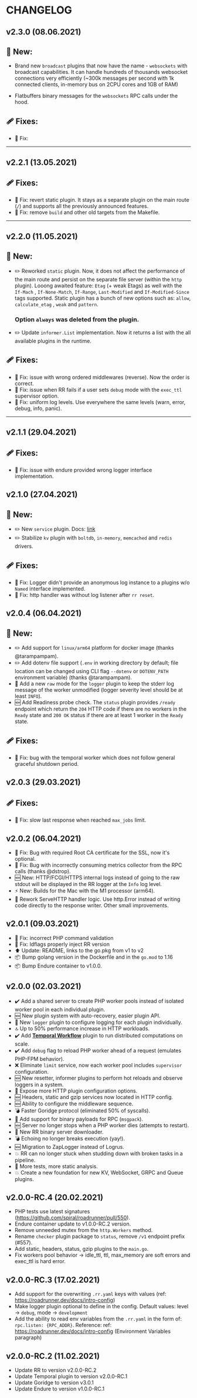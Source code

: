 CHANGELOG
=========

v2.3.0 (08.06.2021)
-------------------

## 👀 New:
- Brand new `broadcast` plugins that now have the name - `websockets` with broadcast capabilities. It can handle hundreds of
thousands websocket connections very efficiently (~300k messages per second with 1k connected clients, in-memory bus on 2CPU cores and 1GB of RAM)

- Flatbuffers binary messages for the `websockets` RPC calls under the hood.

## 🩹 Fixes:

- 🐛 Fix:

---

v2.2.1 (13.05.2021)
-------------------

## 🩹 Fixes:

- 🐛 Fix: revert static plugin. It stays as a separate plugin on the main route (`/`) and supports all the previously announced features.
- 🐛 Fix: remove `build` and other old targets from the Makefile.

---

v2.2.0 (11.05.2021)
-------------------

## 👀 New:

- ✏️ Reworked `static` plugin. Now, it does not affect the performance of the main route and persist on the separate
  file server (within the `http` plugin). Looong awaited feature: `Etag` (+ weak Etags) as well with the `If-Mach`
  , `If-None-Match`, `If-Range`, `Last-Modified`
  and `If-Modified-Since` tags supported. Static plugin has a bunch of new options such as: `allow`, `calculate_etag`
  , `weak` and `pattern`.
  ### Option `always` was deleted from the plugin.


- ✏️ Update `informer.List` implementation. Now it returns a list with the all available plugins in the runtime.

## 🩹 Fixes:

- 🐛 Fix: issue with wrong ordered middlewares (reverse). Now the order is correct.
- 🐛 Fix: issue when RR fails if a user sets `debug` mode with the `exec_ttl` supervisor option.
- 🐛 Fix: uniform log levels. Use everywhere the same levels (warn, error, debug, info, panic).

---

v2.1.1 (29.04.2021)
-------------------

## 🩹 Fixes:

- 🐛 Fix: issue with endure provided wrong logger interface implementation.

v2.1.0 (27.04.2021)
-------------------

## 👀 New:

- ✏️ New `service` plugin. Docs: [link](https://roadrunner.dev/docs/beep-beep-service)
- ✏️ Stabilize `kv` plugin with `boltdb`, `in-memory`, `memcached` and `redis` drivers.

## 🩹 Fixes:

- 🐛 Fix: Logger didn't provide an anonymous log instance to a plugins w/o `Named` interface implemented.
- 🐛 Fix: http handler was without log listener after `rr reset`.

v2.0.4 (06.04.2021)
-------------------

## 👀 New:

- ✏️ Add support for `linux/arm64` platform for docker image (thanks @tarampampam).
- ✏️ Add dotenv file support (`.env` in working directory by default; file location can be changed using CLI
  flag `--dotenv` or `DOTENV_PATH` environment variable) (thanks @tarampampam).
- 📜 Add a new `raw` mode for the `logger` plugin to keep the stderr log message of the worker unmodified (logger
  severity level should be at least `INFO`).
- 🆕 Add Readiness probe check. The `status` plugin provides `/ready` endpoint which return the `204` HTTP code if there
  are no workers in the `Ready` state and `200 OK` status if there are at least 1 worker in the `Ready` state.

## 🩹 Fixes:

- 🐛 Fix: bug with the temporal worker which does not follow general graceful shutdown period.

v2.0.3 (29.03.2021)
-------------------

## 🩹 Fixes:

- 🐛 Fix: slow last response when reached `max_jobs` limit.

v2.0.2 (06.04.2021)
-------------------

- 🐛 Fix: Bug with required Root CA certificate for the SSL, now it's optional.
- 🐛 Fix: Bug with incorrectly consuming metrics collector from the RPC calls (thanks @dstrop).
- 🆕 New: HTTP/FCGI/HTTPS internal logs instead of going to the raw stdout will be displayed in the RR logger at
  the `Info` log level.
- ⚡ New: Builds for the Mac with the M1 processor (arm64).
- 👷 Rework ServeHTTP handler logic. Use http.Error instead of writing code directly to the response writer. Other small
  improvements.

v2.0.1 (09.03.2021)
-------------------

- 🐛 Fix: incorrect PHP command validation
- 🐛 Fix: ldflags properly inject RR version
- ⬆️ Update: README, links to the go.pkg from v1 to v2
- 📦 Bump golang version in the Dockerfile and in the `go.mod` to 1.16
- 📦 Bump Endure container to v1.0.0.

v2.0.0 (02.03.2021)
-------------------

- ✔️ Add a shared server to create PHP worker pools instead of isolated worker pool in each individual plugin.
- 🆕 New plugin system with auto-recovery, easier plugin API.
- 📜 New `logger` plugin to configure logging for each plugin individually.
- 🔝 Up to 50% performance increase in HTTP workloads.
- ✔️ Add **[Temporal Workflow](https://temporal.io)** plugin to run distributed computations on scale.
- ✔️ Add `debug` flag to reload PHP worker ahead of a request (emulates PHP-FPM behavior).
- ❌ Eliminate `limit` service, now each worker pool includes `supervisor` configuration.
- 🆕 New resetter, informer plugins to perform hot reloads and observe loggers in a system.
- 💫 Expose more HTTP plugin configuration options.
- 🆕 Headers, static and gzip services now located in HTTP config.
- 🆕 Ability to configure the middleware sequence.
- 💣 Faster Goridge protocol (eliminated 50% of syscalls).
- 💾 Add support for binary payloads for RPC (`msgpack`).
- 🆕 Server no longer stops when a PHP worker dies (attempts to restart).
- 💾 New RR binary server downloader.
- 💣 Echoing no longer breaks execution (yay!).
- 🆕 Migration to ZapLogger instead of Logrus.
- 💥 RR can no longer stuck when studding down with broken tasks in a pipeline.
- 🧪 More tests, more static analysis.
- 💥 Create a new foundation for new KV, WebSocket, GRPC and Queue plugins.

v2.0.0-RC.4 (20.02.2021)
-------------------

- PHP tests use latest signatures (https://github.com/spiral/roadrunner/pull/550).
- Endure container update to v1.0.0-RC.2 version.
- Remove unneeded mutex from the `http.Workers` method.
- Rename `checker` plugin package to `status`, remove `/v1` endpoint prefix (#557).
- Add static, headers, status, gzip plugins to the `main.go`.
- Fix workers pool behavior -> idle_ttl, ttl, max_memory are soft errors and exec_ttl is hard error.

v2.0.0-RC.3 (17.02.2021)
-------------------

- Add support for the overwriting `.rr.yaml` keys with values (ref: https://roadrunner.dev/docs/intro-config)
- Make logger plugin optional to define in the config. Default values: level -> `debug`, mode -> `development`
- Add the ability to read env variables from the `.rr.yaml` in the form of: `rpc.listen: {RPC_ADDR}`. Reference:
  ref: https://roadrunner.dev/docs/intro-config (Environment Variables paragraph)

v2.0.0-RC.2 (11.02.2021)
-------------------

- Update RR to version v2.0.0-RC.2
- Update Temporal plugin to version v2.0.0-RC.1
- Update Goridge to version v3.0.1
- Update Endure to version v1.0.0-RC.1
